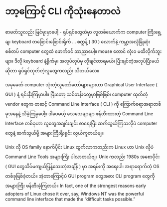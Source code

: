 # ဘာ့ကြောင့် CLI ကိုသုံးနေတာလဲ

စာဖတ်သူလည်း မြင်ဖူးမှာပေါ့ - ရုပ်ရှင်တွေထဲမှာ လူတစ်ယောက်က computer ကြီးရှေ့ချ၊ keyboard တဖြောင်းဖြောင်းရိုက် ... စက္ကန့် \( 30 \) လောက်နဲ့ ကမ္ဘာ့အလုံခြုံဆုံးစစ်တပ် computer တွေထဲ ဖောက်ဝင် ဘာညာပေါ့။ mouse တောင် လုံးဝ မထိလိုက်ဘူးဗျာ။ ဒီလို keyboard နဲ့ရိုက်မှ၊ အလုပ်လုပ်မှ လိုချင်တာရမယ်၊ ပြီးချင်တဲ့အလုပ်ပြီးမယ်ဆိုတာ ရုပ်ရှင်ထုတ်တဲ့လူတွေကလည်း သိတယ်လေ။ 

အခုခေတ် computer သုံးတဲ့လူတော်တော်များများဟာ Graphical User Interface \( GUI \) နဲ့ ရင်းနှီးကြမှာပါ။ ပြီးတော့ သင်တန်းတွေမှာဖြစ်ဖြစ်၊ computer ထုတ်တဲ့ vendor တွေက တဆင့် Command Line Interface \( CLI \) ကို ကြောက်စရာအရာတစ်ခုအနေနဲ့ သိခဲ့ကြမှပေါ့။ ဒါပေမယ့် သေသေချာချာ ဖန်တီးထားတဲ့ Command Line Interface တစ်ခုဟာ လူတွေအချင်းချင်း စာရေးပြီး ဆက်သွယ်ကြသလိုပဲ computer တွေနဲ့ ဆက်သွယ်ဖို့ အများကြီးရိုးရှင်း လွယ်ကူတယ်ဗျ။

Unix လို OS family နောက်ပိုင်း Linux ထွက်လာကတည်းက Linux ဟာ Unix လိုပဲ Command Line Tools အများကြီး ပါလာတယ်ဗျ။ Unix ကလည်း 1980s အစောပိုင်း \( GUI တွေသိပ်မကျယ်ပြန့်သေးတဲ့အချိန် \) မှာ အရမ်းကို အရေးပါ၊ အရာရောက်တဲ့ OS တစ်ခုဖြစ်ခဲ့တယ်။ အဲ့တာကြောင့်ပဲ GUI program တွေအစား CLI program တွေကို အများကြီး ဖန်တီးခဲ့ကြတယ်။ In fact, one of the strongest reasons early adopters of Linux chose it over, say, Windows NT was the powerful command line interface that made the “difficult tasks possible.”

